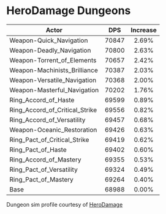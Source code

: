 # HeroDamage Dungeons
| Actor | DPS | Increase |
|---|:---:|:---:|
|Weapon-Quick_Navigation|70847|2.69%|
|Weapon-Deadly_Navigation|70800|2.63%|
|Weapon-Torrent_of_Elements|70657|2.42%|
|Weapon-Machinists_Brilliance|70387|2.03%|
|Weapon-Versatile_Navigation|70368|2.00%|
|Weapon-Masterful_Navigation|70202|1.76%|
|Ring_Accord_of_Haste|69599|0.89%|
|Ring_Accord_of_Critical_Strike|69556|0.82%|
|Ring_Accord_of_Versatility|69457|0.68%|
|Weapon-Oceanic_Restoration|69426|0.63%|
|Ring_Pact_of_Critical_Strike|69419|0.62%|
|Ring_Pact_of_Haste|69402|0.60%|
|Ring_Accord_of_Mastery|69355|0.53%|
|Ring_Pact_of_Versatility|69324|0.49%|
|Ring_Pact_of_Mastery|69264|0.40%|
|Base|68988|0.00%|

 Dungeon sim profile courtesy of [HeroDamage](https://www.herodamage.com/)